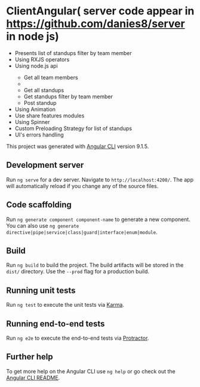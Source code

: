 # ClientAngular( server code appear in https://github.com/danies8/server in node js)
<ul>
            <li >Presents list of standups filter by team member</li>
            <li  >Using RXJS operators</li>
            <li >Using node.js api</li>
            <ul>
                <li >Get all team members</li>
                <li Get all projects</li>
                <li >Get all standups</li>
                <li >Get standups filter by team member</li>
                <li >Post standup</li>
            </ul>
             <li >Using Animation</li>
            <li >Use share features modules</li>
            <li >Using Spinner</li>
            <li >Custom Preloading Strategy for list of standups</li>
            <li>UI's errors handling</li>
          </ul>








This project was generated with [Angular CLI](https://github.com/angular/angular-cli) version 9.1.5.

## Development server

Run `ng serve` for a dev server. Navigate to `http://localhost:4200/`. The app will automatically reload if you change any of the source files.

## Code scaffolding

Run `ng generate component component-name` to generate a new component. You can also use `ng generate directive|pipe|service|class|guard|interface|enum|module`.

## Build

Run `ng build` to build the project. The build artifacts will be stored in the `dist/` directory. Use the `--prod` flag for a production build.

## Running unit tests

Run `ng test` to execute the unit tests via [Karma](https://karma-runner.github.io).

## Running end-to-end tests

Run `ng e2e` to execute the end-to-end tests via [Protractor](http://www.protractortest.org/).

## Further help

To get more help on the Angular CLI use `ng help` or go check out the [Angular CLI README](https://github.com/angular/angular-cli/blob/master/README.md).




